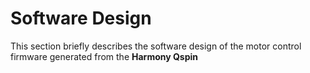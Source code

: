 # Software Design
This section briefly describes the software design of the motor control firmware generated from the **Harmony Qspin**